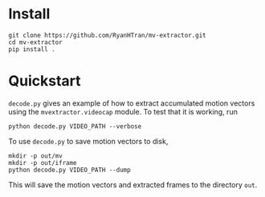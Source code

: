 # Install

    git clone https://github.com/RyanHTran/mv-extractor.git
    cd mv-extractor
    pip install .

# Quickstart
`decode.py` gives an example of how to extract accumulated motion vectors using the `mvextractor.videocap` module. To test that it is working, run

    python decode.py VIDEO_PATH --verbose 

To use `decode.py` to save motion vectors to disk,

    mkdir -p out/mv
    mkdir -p out/iframe
    python decode.py VIDEO_PATH --dump

This will save the motion vectors and extracted frames to the directory `out`.